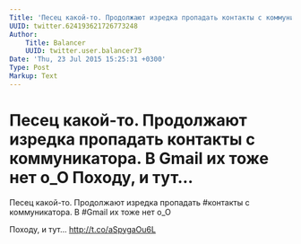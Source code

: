 ```yaml
---
Title: 'Песец какой-то. Продолжают изредка пропадать контакты с коммуникатора. В Gmail их тоже нет o_O  Походу, и тут...'
UUID: twitter.624193621726773248
Author:
    Title: Balancer
    UUID: twitter.user.balancer73
Date: 'Thu, 23 Jul 2015 15:25:31 +0300'
Type: Post
Markup: Text
---
```


# Песец какой-то. Продолжают изредка пропадать контакты с коммуникатора. В Gmail их тоже нет o_O  Походу, и тут...

Песец какой-то. Продолжают изредка пропадать #контакты с
коммуникатора. В #Gmail их тоже нет o_O

Походу, и тут... http://t.co/aSpygaOu6L
